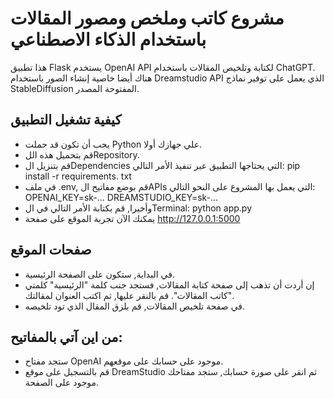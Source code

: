 # مشروع كاتب وملخص ومصور المقالات باستخدام الذكاء الاصطناعي
هذا تطبيق Flask يستخدم OpenAI API لكتابة وتلخيص المقالات باستخدام ChatGPT. هناك أيضا خاصية إنشاء الصور باستخدام Dreamstudio API الذي يعمل على توفير نماذج StableDiffusion المفتوحة المصدر.

## كيفية تشغيل التطبيق
- يجب أن تكون قد حملت Python علي جهازك أولا.
- قم بتحميل هذه اللRepository.
- قم بتنزيل الDependencies التي يحتاجها التطبيق عبر تنفيذ الأمر التالي: pip install -r requirements. txt
- في ملف .env, قم بوضع مفاتيح الAPIs التي يعمل بها المشروع على النحو التالي:
OPENAI_KEY=sk-...
DREAMSTUDIO_KEY=sk-...
- وأخيرا, قم بكتابة الأمر التالي في الTerminal:
python app.py
- يمكنك الآن تجربة الموقع على صفحة http://127.0.0.1:5000

## صفحات الموقع
- في البداية, ستكون على الصفحة الرئيسية.
-  إن أردت أن تذهب إلى صفحة كتابة المقالات, فستجد جنب كلمة "الرئيسية" كلمتي "كاتب المقالات". قم بالنقر عليها, ثم اكتب العنوان لمقالتك.
-  في صفحة تلخيص المقالات, قم بلزق المقال الذي تود تلخيصه.

## من اين آتي بالمفاتيح:
- ستجد مفتاح OpenAI موجود على حسابك على موقعهم.
- قم بالتسجيل على موقع DreamStudio ثم انقر على صورة حسابك, ستجد مفتاحك موجود على الصفحة.
